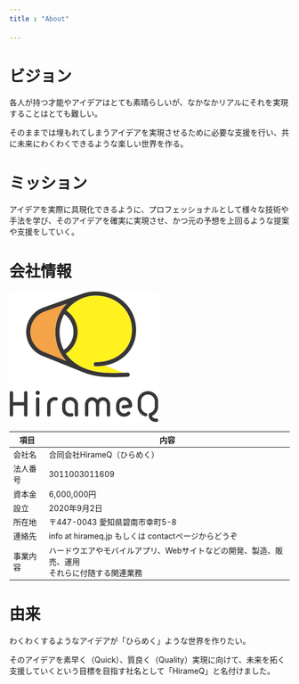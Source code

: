 ```yaml
---
title : "About"

---
```


# ビジョン

各人が持つ才能やアイデアはとても素晴らしいが、なかなかリアルにそれを実現することはとても難しい。

そのままでは埋もれてしまうアイデアを実現させるために必要な支援を行い、共に未来にわくわくできるような楽しい世界を作る。

# ミッション

アイデアを実際に具現化できるように、プロフェッショナルとして様々な技術や手法を学び、そのアイデアを確実に実現させ、かつ元の予想を上回るような提案や支援をしていく。

# 会社情報

![](hirameq_logo.png)

|項目|内容|
|---|---|
|会社名	|合同会社HirameQ（ひらめく）|
|法人番号|3011003011609|
|資本金	|6,000,000円|
|設立	|2020年9月2日|
|所在地	|〒447-0043 愛知県碧南市幸町5-8|
|連絡先	|info at hirameq.jp もしくは contactページからどうぞ|
|事業内容|ハードウエアやモバイルアプリ、Webサイトなどの開発、製造、販売、運用<br />それらに付随する関連業務|

# 由来

わくわくするようなアイデアが「ひらめく」ような世界を作りたい。

そのアイデアを素早く（Quick）、質良く（Quality）実現に向けて、未来を拓く支援していくという目標を目指す社名として「HirameQ」と名付けました。
